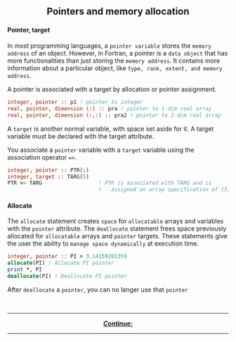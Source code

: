## <p align="center"> Pointers and memory allocation </p>

#### Pointer, target

In most programming languages, a `pointer variable` stores the `memory address` of an object. However, in Fortran, a pointer is a `data object` that has more functionalities than just storing the `memory address`. It contains more information about a particular object, like `type, rank, extent, and memory address`.

A pointer is associated with a target by allocation or pointer assignment.

```fortran
integer, pointer :: p1 ! pointer to integer  
real, pointer, dimension (:) :: pra ! pointer to 1-dim real array  
real, pointer, dimension (:,:) :: pra2 ! pointer to 2-dim real array
```

A `target` is another normal variable, with space set aside for it. A target variable must be declared with the target attribute.

You associate a `pointer` variable with a `target` variable using the association operator `=>`.

```fortran
integer, pointer :: PTR(:)
integer, target :: TARG(5)
PTR => TARG                  ! PTR is associated with TARG and is
                             !   assigned an array specification of (5)
```

#### Allocate

The `allocate` statement creates `space` for `allocatable` arrays and variables with the `pointer` attribute. The `deallocate` statement frees space previously allocated for `allocatable` arrays and `pointer` targets. These statements give the user the ability to `manage space dynamically` at execution time.

```fortran
integer, pointer :: PI = 3.14159265359
allocate(PI) ! Allocate PI pointer
print *, PI
deallocate(PI) ! Deallocate PI pointer
```

After `deallocate` a `pointer`, you can no langer use that `pointer`

<br/>

---

<p align="center">
  <em>
    <b>
      <a href="/tutorial/.md">
        Continue: 
      </a>
    </b>
  </em>
</p>

---
